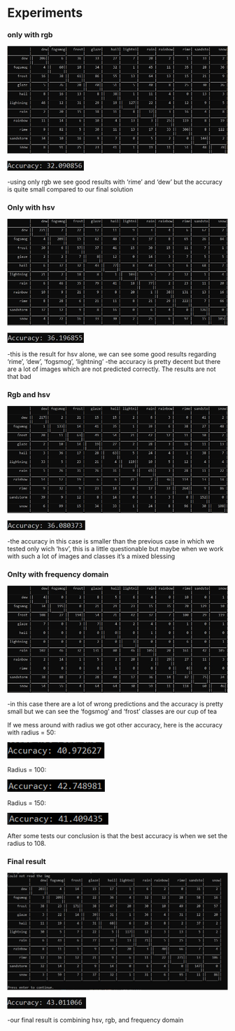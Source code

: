# Experiments

### only with rgb
 ![image](images/rgb.jpeg)

 ![image](images/rgb_acc.jpeg)
 
-using only rgb we see good results with ‘rime’ and ‘dew’ but the accuracy is quite small compared to our final solution

### Only with hsv
 ![image](images/hsv.jpeg)

 ![image](images/hsv_acc.jpeg)
 
-this is the result for hsv alone, we can see some good results regarding ‘rime’, ‘dew’, ‘fogsmog’, ‘lightning’
-the accuracy is pretty decent but there are a lot of images which are not predicted correctly. The results are not that bad










### Rgb and hsv
 ![image](images/rgb_hsv.jpeg)

 ![image](images/rgb_hsv_acc.jpeg)
 
-the accuracy in this case is smaller than the previous case in which we tested only wich ‘hsv’, this is a little questionable but maybe when we work with such a lot of images and classes it’s a mixed blessing



### Onlty with frequency domain
 ![image](images/freq.jpeg)
 
-in this case there are a lot of wrong predictions and the accuracy is pretty small but we can see the ‘fogsmog’ and ‘frost’ classes are our cup of tea




If we mess around with radius we got other accuracy, here is the accuracy with radius = 50:

 ![image](images/radius_50.png)
 
Radius = 100:

 ![image](images/radius_100.png)
 
Radius = 150:

 ![image](images/radius_150.png)
 
After some tests our conclusion is that the best accuracy is when we set the radius to 108.



### Final result
 ![image](images/all.jpeg)
 
 ![image](images/accuracy_all.jpeg)
 
-our final result is combining hsv, rgb, and frequency domain
